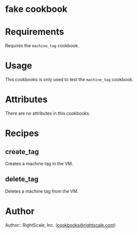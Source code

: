 # fake cookbook

# Requirements

Requires the `machine_tag` cookbook.

# Usage

This cookbooks is only used to test the `machine_tag` cookbook.

# Attributes

There are no attributes in this cookbooks.

# Recipes

## create_tag

Creates a machine tag in the VM.

## delete_tag

Deletes a machine tag from the VM.

# Author

Author:: RightScale, Inc. (<cookbooks@rightscale.com>)
